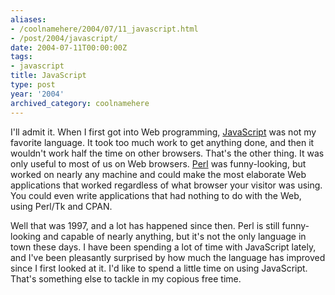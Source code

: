 ```yaml
---
aliases:
- /coolnamehere/2004/07/11_javascript.html
- /post/2004/javascript/
date: 2004-07-11T00:00:00Z
tags:
- javascript
title: JavaScript
type: post
year: '2004'
archived_category: coolnamehere
---
```


[Perl]: /tags/perl/

I'll admit it. When I first got into Web programming, 
[JavaScript](http://en.wikipedia.org/wiki/JavaScript) was not my 
favorite language. It took too much work to get anything done, and then it 
wouldn't work half the time on other browsers. That's the other thing. It was 
only useful to most of us on Web browsers. [Perl][] was 
funny-looking, but worked on nearly any machine and could make the most 
elaborate Web applications that worked regardless of what browser your visitor 
was using. You could even write applications that had nothing to do with the 
Web, using Perl/Tk and CPAN.
<!-- TEASER_END -->

Well that was 1997, and a lot has happened since then. Perl is still 
funny-looking and capable of nearly anything, but it's not the only language in 
town these days. I have been spending a lot of time with JavaScript lately, 
and I've been pleasantly surprised by how much the language has improved since 
I first looked at it. I'd like to spend a little time on using JavaScript. 
That's something else to tackle in my copious free time.


